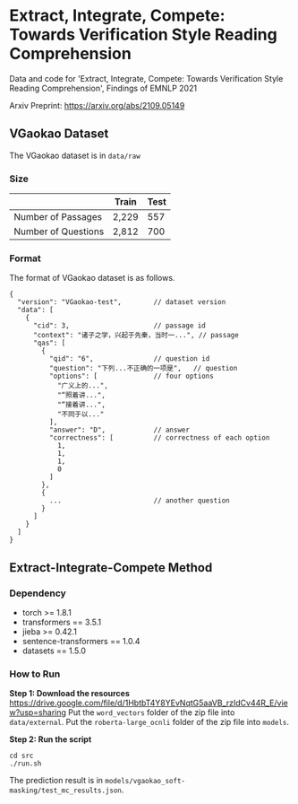 # Extract, Integrate, Compete: Towards Verification Style Reading Comprehension
Data and code for 'Extract, Integrate, Compete: Towards Verification Style Reading Comprehension', Findings of EMNLP 2021

Arxiv Preprint: https://arxiv.org/abs/2109.05149

## VGaokao Dataset
The VGaokao dataset is in `data/raw`
### Size

|                        | Train | Test |
|------------------------|---------------|-------------|
| Number of Passages  | 2,229          | 557         |
| Number of Questions       | 2,812          | 700         |

### Format
The format of VGaokao dataset is as follows.
```
{
  "version": "VGaokao-test",  		// dataset version
  "data": [
    {
      "cid": 3,                     // passage id
      "context": "诸子之学，兴起于先秦，当时一...", // passage
      "qas": [
        {
          "qid": "6",               // question id
          "question": "下列...不正确的一项是",   // question
          "options": [              // four options
            "广义上的...",
            "“照着讲...",
            "“接着讲...",
            "不同于以..."
          ],
          "answer": "D",            // answer  
          "correctness": [          // correctness of each option
            1,
            1,
            1,
            0
          ]
        },
        {
          ...                       // another question
        }
      ]
    }
  ]
}
```

## Extract-Integrate-Compete Method

### Dependency
* torch >= 1.8.1
* transformers == 3.5.1
* jieba >= 0.42.1
* sentence-transformers == 1.0.4
* datasets == 1.5.0

### How to Run
**Step 1: Download the resources** 
https://drive.google.com/file/d/1HbtbT4Y8YEvNqtG5aaVB_rzIdCv44R_E/view?usp=sharing
Put the `word_vectors` folder of the zip file into `data/external`.
Put the `roberta-large_ocnli` folder of the zip file into `models`.

**Step 2: Run the script**
```
cd src
./run.sh
```
The prediction result is in `models/vgaokao_soft-masking/test_mc_results.json`.
